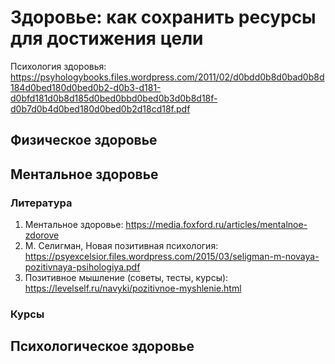 # Здоровье: как сохранить ресурсы для достижения цели

Психология здоровья: https://psyhologybooks.files.wordpress.com/2011/02/d0bdd0b8d0bad0b8d184d0bed180d0bed0b2-d0b3-d181-d0bfd181d0b8d185d0bed0bbd0bed0b3d0b8d18f-d0b7d0b4d0bed180d0bed0b2d18cd18f.pdf

## Физическое здоровье

## Ментальное здоровье

### Литература
1. Ментальное здоровье: https://media.foxford.ru/articles/mentalnoe-zdorove
2. М. Селигман, Новая позитивная психология: https://psyexcelsior.files.wordpress.com/2015/03/seligman-m-novaya-pozitivnaya-psihologiya.pdf
3. Позитивное мышление (советы, тесты, курсы): https://levelself.ru/navyki/pozitivnoe-myshlenie.html

### Курсы

## Психологическое здоровье
